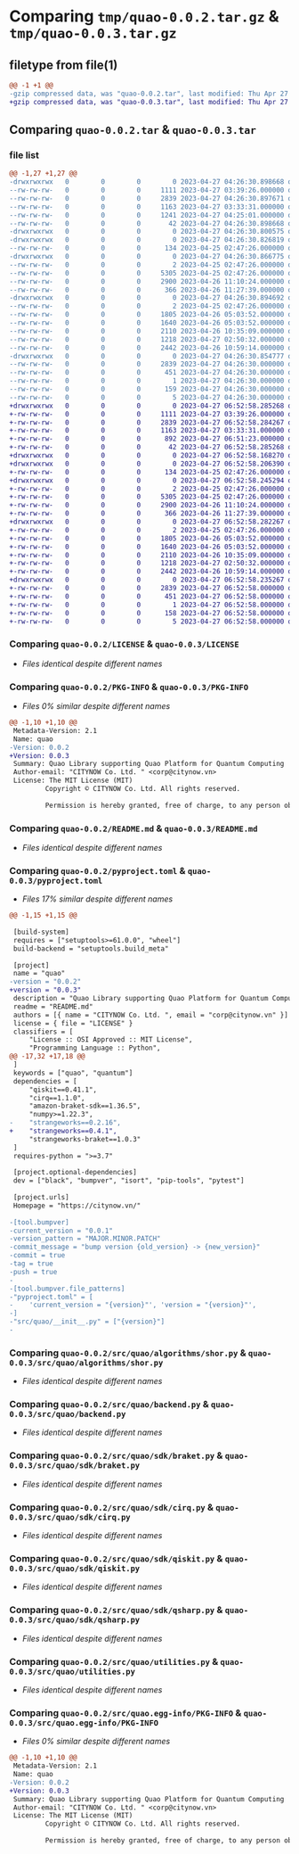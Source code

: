# Comparing `tmp/quao-0.0.2.tar.gz` & `tmp/quao-0.0.3.tar.gz`

## filetype from file(1)

```diff
@@ -1 +1 @@
-gzip compressed data, was "quao-0.0.2.tar", last modified: Thu Apr 27 04:26:30 2023, max compression
+gzip compressed data, was "quao-0.0.3.tar", last modified: Thu Apr 27 06:52:58 2023, max compression
```

## Comparing `quao-0.0.2.tar` & `quao-0.0.3.tar`

### file list

```diff
@@ -1,27 +1,27 @@
-drwxrwxrwx   0        0        0        0 2023-04-27 04:26:30.898668 quao-0.0.2/
--rw-rw-rw-   0        0        0     1111 2023-04-27 03:39:26.000000 quao-0.0.2/LICENSE
--rw-rw-rw-   0        0        0     2839 2023-04-27 04:26:30.897671 quao-0.0.2/PKG-INFO
--rw-rw-rw-   0        0        0     1163 2023-04-27 03:33:31.000000 quao-0.0.2/README.md
--rw-rw-rw-   0        0        0     1241 2023-04-27 04:25:01.000000 quao-0.0.2/pyproject.toml
--rw-rw-rw-   0        0        0       42 2023-04-27 04:26:30.898668 quao-0.0.2/setup.cfg
-drwxrwxrwx   0        0        0        0 2023-04-27 04:26:30.800575 quao-0.0.2/src/
-drwxrwxrwx   0        0        0        0 2023-04-27 04:26:30.826819 quao-0.0.2/src/quao/
--rw-rw-rw-   0        0        0      134 2023-04-25 02:47:26.000000 quao-0.0.2/src/quao/__init__.py
-drwxrwxrwx   0        0        0        0 2023-04-27 04:26:30.866775 quao-0.0.2/src/quao/algorithms/
--rw-rw-rw-   0        0        0        2 2023-04-25 02:47:26.000000 quao-0.0.2/src/quao/algorithms/__init__.py
--rw-rw-rw-   0        0        0     5305 2023-04-25 02:47:26.000000 quao-0.0.2/src/quao/algorithms/shor.py
--rw-rw-rw-   0        0        0     2900 2023-04-26 11:10:24.000000 quao-0.0.2/src/quao/backend.py
--rw-rw-rw-   0        0        0      366 2023-04-26 11:27:39.000000 quao-0.0.2/src/quao/dataUtils.py
-drwxrwxrwx   0        0        0        0 2023-04-27 04:26:30.894692 quao-0.0.2/src/quao/sdk/
--rw-rw-rw-   0        0        0        2 2023-04-25 02:47:26.000000 quao-0.0.2/src/quao/sdk/__init__.py
--rw-rw-rw-   0        0        0     1805 2023-04-26 05:03:52.000000 quao-0.0.2/src/quao/sdk/braket.py
--rw-rw-rw-   0        0        0     1640 2023-04-26 05:03:52.000000 quao-0.0.2/src/quao/sdk/cirq.py
--rw-rw-rw-   0        0        0     2110 2023-04-26 10:35:09.000000 quao-0.0.2/src/quao/sdk/qiskit.py
--rw-rw-rw-   0        0        0     1218 2023-04-27 02:50:32.000000 quao-0.0.2/src/quao/sdk/qsharp.py
--rw-rw-rw-   0        0        0     2442 2023-04-26 10:59:14.000000 quao-0.0.2/src/quao/utilities.py
-drwxrwxrwx   0        0        0        0 2023-04-27 04:26:30.854777 quao-0.0.2/src/quao.egg-info/
--rw-rw-rw-   0        0        0     2839 2023-04-27 04:26:30.000000 quao-0.0.2/src/quao.egg-info/PKG-INFO
--rw-rw-rw-   0        0        0      451 2023-04-27 04:26:30.000000 quao-0.0.2/src/quao.egg-info/SOURCES.txt
--rw-rw-rw-   0        0        0        1 2023-04-27 04:26:30.000000 quao-0.0.2/src/quao.egg-info/dependency_links.txt
--rw-rw-rw-   0        0        0      159 2023-04-27 04:26:30.000000 quao-0.0.2/src/quao.egg-info/requires.txt
--rw-rw-rw-   0        0        0        5 2023-04-27 04:26:30.000000 quao-0.0.2/src/quao.egg-info/top_level.txt
+drwxrwxrwx   0        0        0        0 2023-04-27 06:52:58.285268 quao-0.0.3/
+-rw-rw-rw-   0        0        0     1111 2023-04-27 03:39:26.000000 quao-0.0.3/LICENSE
+-rw-rw-rw-   0        0        0     2839 2023-04-27 06:52:58.284267 quao-0.0.3/PKG-INFO
+-rw-rw-rw-   0        0        0     1163 2023-04-27 03:33:31.000000 quao-0.0.3/README.md
+-rw-rw-rw-   0        0        0      892 2023-04-27 06:51:23.000000 quao-0.0.3/pyproject.toml
+-rw-rw-rw-   0        0        0       42 2023-04-27 06:52:58.285268 quao-0.0.3/setup.cfg
+drwxrwxrwx   0        0        0        0 2023-04-27 06:52:58.168270 quao-0.0.3/src/
+drwxrwxrwx   0        0        0        0 2023-04-27 06:52:58.206390 quao-0.0.3/src/quao/
+-rw-rw-rw-   0        0        0      134 2023-04-25 02:47:26.000000 quao-0.0.3/src/quao/__init__.py
+drwxrwxrwx   0        0        0        0 2023-04-27 06:52:58.245294 quao-0.0.3/src/quao/algorithms/
+-rw-rw-rw-   0        0        0        2 2023-04-25 02:47:26.000000 quao-0.0.3/src/quao/algorithms/__init__.py
+-rw-rw-rw-   0        0        0     5305 2023-04-25 02:47:26.000000 quao-0.0.3/src/quao/algorithms/shor.py
+-rw-rw-rw-   0        0        0     2900 2023-04-26 11:10:24.000000 quao-0.0.3/src/quao/backend.py
+-rw-rw-rw-   0        0        0      366 2023-04-26 11:27:39.000000 quao-0.0.3/src/quao/dataUtils.py
+drwxrwxrwx   0        0        0        0 2023-04-27 06:52:58.282267 quao-0.0.3/src/quao/sdk/
+-rw-rw-rw-   0        0        0        2 2023-04-25 02:47:26.000000 quao-0.0.3/src/quao/sdk/__init__.py
+-rw-rw-rw-   0        0        0     1805 2023-04-26 05:03:52.000000 quao-0.0.3/src/quao/sdk/braket.py
+-rw-rw-rw-   0        0        0     1640 2023-04-26 05:03:52.000000 quao-0.0.3/src/quao/sdk/cirq.py
+-rw-rw-rw-   0        0        0     2110 2023-04-26 10:35:09.000000 quao-0.0.3/src/quao/sdk/qiskit.py
+-rw-rw-rw-   0        0        0     1218 2023-04-27 02:50:32.000000 quao-0.0.3/src/quao/sdk/qsharp.py
+-rw-rw-rw-   0        0        0     2442 2023-04-26 10:59:14.000000 quao-0.0.3/src/quao/utilities.py
+drwxrwxrwx   0        0        0        0 2023-04-27 06:52:58.235267 quao-0.0.3/src/quao.egg-info/
+-rw-rw-rw-   0        0        0     2839 2023-04-27 06:52:58.000000 quao-0.0.3/src/quao.egg-info/PKG-INFO
+-rw-rw-rw-   0        0        0      451 2023-04-27 06:52:58.000000 quao-0.0.3/src/quao.egg-info/SOURCES.txt
+-rw-rw-rw-   0        0        0        1 2023-04-27 06:52:58.000000 quao-0.0.3/src/quao.egg-info/dependency_links.txt
+-rw-rw-rw-   0        0        0      158 2023-04-27 06:52:58.000000 quao-0.0.3/src/quao.egg-info/requires.txt
+-rw-rw-rw-   0        0        0        5 2023-04-27 06:52:58.000000 quao-0.0.3/src/quao.egg-info/top_level.txt
```

### Comparing `quao-0.0.2/LICENSE` & `quao-0.0.3/LICENSE`

 * *Files identical despite different names*

### Comparing `quao-0.0.2/PKG-INFO` & `quao-0.0.3/PKG-INFO`

 * *Files 0% similar despite different names*

```diff
@@ -1,10 +1,10 @@
 Metadata-Version: 2.1
 Name: quao
-Version: 0.0.2
+Version: 0.0.3
 Summary: Quao Library supporting Quao Platform for Quantum Computing
 Author-email: "CITYNOW Co. Ltd. " <corp@citynow.vn>
 License: The MIT License (MIT)
         Copyright © CITYNOW Co. Ltd. All rights reserved.
         
         Permission is hereby granted, free of charge, to any person obtaining a copy of this software and associated documentation files (the “Software”), to deal in the Software without restriction, including without limitation the rights to use, copy, modify, merge, publish, distribute, sublicense, and/or sell copies of the Software, and to permit persons to whom the Software is furnished to do so, subject to the following conditions:
```

### Comparing `quao-0.0.2/README.md` & `quao-0.0.3/README.md`

 * *Files identical despite different names*

### Comparing `quao-0.0.2/pyproject.toml` & `quao-0.0.3/pyproject.toml`

 * *Files 17% similar despite different names*

```diff
@@ -1,15 +1,15 @@
 
 [build-system]
 requires = ["setuptools>=61.0.0", "wheel"]
 build-backend = "setuptools.build_meta"
 
 [project]
 name = "quao"
-version = "0.0.2"
+version = "0.0.3"
 description = "Quao Library supporting Quao Platform for Quantum Computing"
 readme = "README.md"
 authors = [{ name = "CITYNOW Co. Ltd. ", email = "corp@citynow.vn" }]
 license = { file = "LICENSE" }
 classifiers = [
     "License :: OSI Approved :: MIT License",
     "Programming Language :: Python",
@@ -17,32 +17,18 @@
 ]
 keywords = ["quao", "quantum"]
 dependencies = [
     "qiskit==0.41.1",
     "cirq==1.1.0",
     "amazon-braket-sdk==1.36.5",
     "numpy>=1.22.3",
-    "strangeworks==0.2.16",
+    "strangeworks==0.4.1",
     "strangeworks-braket==1.0.3"
 ]
 requires-python = ">=3.7"
 
 [project.optional-dependencies]
 dev = ["black", "bumpver", "isort", "pip-tools", "pytest"]
 
 [project.urls]
 Homepage = "https://citynow.vn/"
 
-[tool.bumpver]
-current_version = "0.0.1"
-version_pattern = "MAJOR.MINOR.PATCH"
-commit_message = "bump version {old_version} -> {new_version}"
-commit = true
-tag = true
-push = true
-
-[tool.bumpver.file_patterns]
-"pyproject.toml" = [
-    'current_version = "{version}"', 'version = "{version}"',
-]
-"src/quao/__init__.py" = ["{version}"]
-
```

### Comparing `quao-0.0.2/src/quao/algorithms/shor.py` & `quao-0.0.3/src/quao/algorithms/shor.py`

 * *Files identical despite different names*

### Comparing `quao-0.0.2/src/quao/backend.py` & `quao-0.0.3/src/quao/backend.py`

 * *Files identical despite different names*

### Comparing `quao-0.0.2/src/quao/sdk/braket.py` & `quao-0.0.3/src/quao/sdk/braket.py`

 * *Files identical despite different names*

### Comparing `quao-0.0.2/src/quao/sdk/cirq.py` & `quao-0.0.3/src/quao/sdk/cirq.py`

 * *Files identical despite different names*

### Comparing `quao-0.0.2/src/quao/sdk/qiskit.py` & `quao-0.0.3/src/quao/sdk/qiskit.py`

 * *Files identical despite different names*

### Comparing `quao-0.0.2/src/quao/sdk/qsharp.py` & `quao-0.0.3/src/quao/sdk/qsharp.py`

 * *Files identical despite different names*

### Comparing `quao-0.0.2/src/quao/utilities.py` & `quao-0.0.3/src/quao/utilities.py`

 * *Files identical despite different names*

### Comparing `quao-0.0.2/src/quao.egg-info/PKG-INFO` & `quao-0.0.3/src/quao.egg-info/PKG-INFO`

 * *Files 0% similar despite different names*

```diff
@@ -1,10 +1,10 @@
 Metadata-Version: 2.1
 Name: quao
-Version: 0.0.2
+Version: 0.0.3
 Summary: Quao Library supporting Quao Platform for Quantum Computing
 Author-email: "CITYNOW Co. Ltd. " <corp@citynow.vn>
 License: The MIT License (MIT)
         Copyright © CITYNOW Co. Ltd. All rights reserved.
         
         Permission is hereby granted, free of charge, to any person obtaining a copy of this software and associated documentation files (the “Software”), to deal in the Software without restriction, including without limitation the rights to use, copy, modify, merge, publish, distribute, sublicense, and/or sell copies of the Software, and to permit persons to whom the Software is furnished to do so, subject to the following conditions:
```

